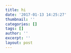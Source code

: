 ```yaml
---
title: hi
date: '2017-01-13 14:25:27'
thumbnail: ''
categories: []
tags: []
author: ''
excerpt: ''
layout: post
---
```

